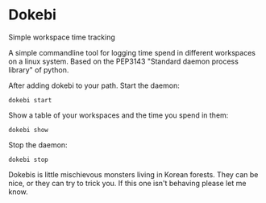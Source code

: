 # Dokebi
Simple workspace time tracking

A simple commandline tool for logging time spend in different workspaces on a linux system. Based on the PEP3143 "Standard daemon process library" of python.

After adding dokebi to your path.
Start the daemon:
```
dokebi start
```
Show a table of your workspaces and the time you spend in them:
```
dokebi show
```
Stop the daemon:
```
dokebi stop
```

Dokebis is little mischievous monsters living in Korean forests. They can be nice, or they can try to trick you. If this one isn't behaving please let me know.
